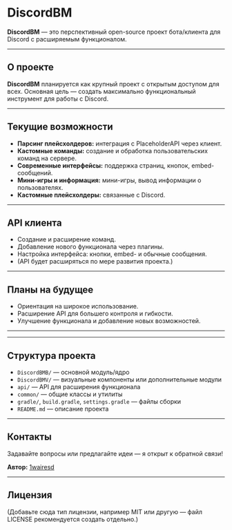 # DiscordBM

**DiscordBM** — это перспективный open-source проект бота/клиента для Discord с расширяемым функционалом.

---

## О проекте

**DiscordBM** планируется как крупный проект с открытым доступом для всех. Основная цель — создать максимально функциональный инструмент для работы с Discord.

---

## Текущие возможности

- **Парсинг плейсхолдеров:** интеграция с PlaceholderAPI через клиент.
- **Кастомные команды:** создание и обработка пользовательских команд на сервере.
- **Современные интерфейсы:** поддержка страниц, кнопок, embed-сообщений.
- **Мини-игры и информация:** мини-игры, вывод информации о пользователях.
- **Кастомные плейсхолдеры:** связанные с Discord.

---

## API клиента

- Создание и расширение команд.
- Добавление нового функционала через плагины.
- Настройка интерфейса: кнопки, embed- и обычные сообщения.
- (API будет расширяться по мере развития проекта.)

---

## Планы на будущее

- Ориентация на широкое использование.
- Расширение API для большего контроля и гибкости.
- Улучшение функционала и добавление новых возможностей.

---

---

## Структура проекта

- `DiscordBMB/` — основной модуль/ядро
- `DiscordBMV/` — визуальные компоненты или дополнительные модули
- `api/` — API для расширения функционала
- `common/` — общие классы и утилиты
- `gradle/`, `build.gradle`, `settings.gradle` — файлы сборки
- `README.md` — описание проекта

---

## Контакты

Задавайте вопросы или предлагайте идеи — я открыт к обратной связи!

**Автор:** [1wairesd](https://github.com/1wairesd)

---

## Лицензия

(Добавьте сюда тип лицензии, например MIT или другую — файл LICENSE рекомендуется создать отдельно.)
